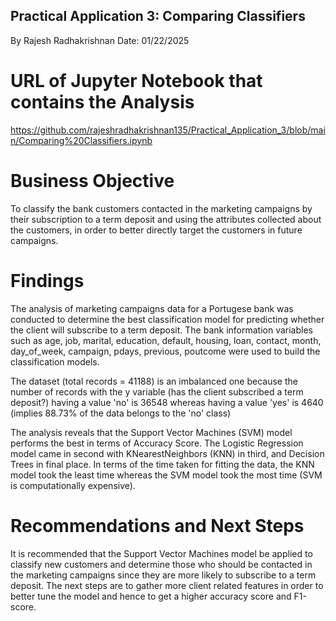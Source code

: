 ## Practical Application 3: Comparing Classifiers
By Rajesh Radhakrishnan
Date: 01/22/2025

# URL of Jupyter Notebook that contains the Analysis
https://github.com/rajeshradhakrishnan135/Practical_Application_3/blob/main/Comparing%20Classifiers.ipynb

# Business Objective
To classify the bank customers contacted in the marketing campaigns by their subscription to a term deposit and using the 
attributes collected about the customers, in order to better directly target the customers in future campaigns.

# Findings
The analysis of marketing campaigns data for a Portugese bank was conducted to determine the best classification model 
for predicting whether the client will subscribe to a term deposit. The bank information variables such as age, job, 
marital, education, default, housing, loan, contact, month, day_of_week, campaign, pdays, previous, poutcome were used to 
build the classification models.

The dataset (total records = 41188) is an imbalanced one because the number of records with the y variable (has the client 
subscribed a term deposit?) having a value 'no' is 36548 whereas having a value 'yes' is 4640 (implies 88.73% of the data 
belongs to the 'no' class)

The analysis reveals that the Support Vector Machines (SVM) model performs the best in terms of Accuracy Score. 
The Logistic Regression model came in second with KNearestNeighbors (KNN) in third, and Decision Trees in final place. 
In terms of the time taken for fitting the data, the KNN model took the least time whereas the SVM model took the most time
(SVM is computationally expensive).

# Recommendations and Next Steps
It is recommended that the Support Vector Machines model be applied to classify new customers and determine those who should be contacted 
in the marketing campaigns since they are more likely to subscribe to a term deposit. The next steps are to gather more client related 
features in order to better tune the model and hence to get a higher accuracy score and F1-score.